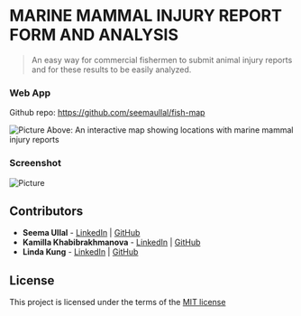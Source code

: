 # MARINE MAMMAL INJURY REPORT FORM AND ANALYSIS
> An easy way for commercial fishermen to submit animal injury reports and for these results to be easily analyzed.

### Web App

Github repo: https://github.com/seemaullal/fish-map

![Picture](http://challengepost-s3-challengepost.netdna-ssl.com/photos/production/software_photos/000/265/834/datas/gallery.jpg)
Above: An interactive map showing locations with marine mammal injury reports

### Screenshot

![Picture](http://challengepost-s3-challengepost.netdna-ssl.com/photos/production/software_photos/000/265/903/datas/gallery.jpg)

## Contributors
* __Seema Ullal__ - [LinkedIn](https://www.linkedin.com/profile/in/seemaullal) | [GitHub](https://github.com/seemaullal)
* __Kamilla Khabibrakhmanova__ - [LinkedIn](https://www.linkedin.com/profile/in/kamillak) | [GitHub](https://github.com/KamillaKhabibrakhmanova)
* __Linda Kung__ - [LinkedIn](https://www.linkedin.com/profile/in/lindakung) | [GitHub](https://github.com/lindakung)

## License
This project is licensed under the terms of the [MIT license](http://opensource.org/licenses/MIT)
